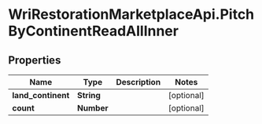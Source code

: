 # WriRestorationMarketplaceApi.PitchByContinentReadAllInner

## Properties
Name | Type | Description | Notes
------------ | ------------- | ------------- | -------------
**land_continent** | **String** |  | [optional] 
**count** | **Number** |  | [optional] 


